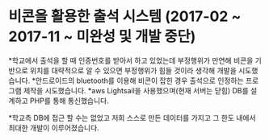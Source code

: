 # 비콘을 활용한 출석 시스템 (2017-02 ~ 2017-11 ~ 미완성 및 개발 중단)

*학교에서 출석을 할 때 인증번호를 받아서 하고 있었는데 부정행위가 만연해 비콘을 기반으로 위치를 대략적으로 알 수 있으면 부정행위가 힘들 것이라 생각해 개발을 시도했습니다.
*안드로이드의 bluetooth를 이용해 비콘이 잡힌 경우 출석으로 인정하는 프로그램 제작을 시도했습니다.
*aws Lightsail을 사용했으며(현재 서버는 닫힘) DB를 설계하고 PHP를 통해 통신했습니다. 

*학교측 DB에 접근 할 수는 없었고 저희 스스로 만든 데이터를 가지고 그 한도 내에서 최대한 개발이 이루어졌습니다.
